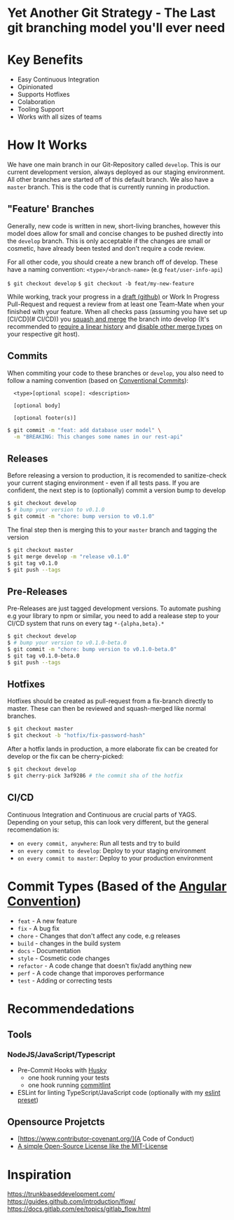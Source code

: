 # Yet Another Git Strategy -  The Last git branching model you'll ever need

# Key Benefits

- Easy Continuous Integration
- Opinionated
- Supports Hotfixes
- Colaboration
- Tooling Support
- Works with all sizes of teams

# How It Works

We have one main branch in our Git-Repository called `develop`. This is our current development version, always deployed as our staging environment. All other branches are started off of this default branch.
We also have a `master` branch. This is the code that is currently running in production.

## "Feature' Branches

Generally, new code is written in new, short-living branches, however this model does allow for small and concise changes to be pushed directly into the `develop` branch. This is only acceptable if the changes are small or cosmetic, have already been tested and don't require a code review.
  
For all other code, you should create a new branch off of develop. These have a naming convention:
`<type>/<branch-name>` (e.g `feat/user-info-api`)

`$ git checkout develop`
`$ git checkout -b feat/my-new-feature`

While working, track your progress in a [draft (github)](https://github.blog/2019-02-14-introducing-draft-pull-requests/) or Work In Progress Pull-Request and request a review from at least one Team-Mate when your finished with your feature. When all checks pass (assuming you have set up [CI/CD](# CI/CD)) you [squash and merge](https://help.github.com/en/github/collaborating-with-issues-and-pull-requests/about-pull-request-merges#squash-and-merge-your-pull-request-commits) the branch into develop (It's recommended to [require a linear history](https://help.github.com/en/github/administering-a-repository/requiring-a-linear-commit-history) and [disable other merge types](https://help.github.com/en/github/administering-a-repository/configuring-commit-squashing-for-pull-requests) on your respective git host).

## Commits
When commiting your code to these branches or `develop`, you also need to follow a naming convention (based on [Conventional Commits](https://www.conventionalcommits.org/en/v1.0.0/)):
```
  <type>[optional scope]: <description>

  [optional body]

  [optional footer(s)]
```

```bash
$ git commit -m "feat: add database user model" \
  -m "BREAKING: This changes some names in our rest-api"
```

## Releases
Before releasing a version to production, it is recomended to sanitize-check your current staging environment - even if all tests pass. If you are confident, the next step is to (optionally) commit a version bump to develop

```bash
$ git checkout develop
$ # bump your version to v0.1.0
$ git commit -m "chore: bump version to v0.1.0"
```

The final step then is merging this to your `master` branch and tagging the version

```bash
$ git checkout master
$ git merge develop -m "release v0.1.0"
$ git tag v0.1.0
$ git push --tags
```

## Pre-Releases

Pre-Releases are just tagged development versions. To automate pushing e.g your library to npm or similar, you need to add a realease step to your CI/CD system that runs on every tag `*-{alpha,beta}.*` 

```bash
$ git checkout develop
$ # bump your version to v0.1.0-beta.0
$ git commit -m "chore: bump version to v0.1.0-beta.0"
$ git tag v0.1.0-beta.0
$ git push --tags
```

## Hotfixes

Hotfixes should be created as pull-request from a fix-branch directly to master. These can then be reviewed and squash-merged like normal branches. 

```bash
$ git checkout master
$ git checkout -b "hotfix/fix-password-hash"
```

After a hotfix lands in production, a more elaborate fix can be created for develop or the fix can be cherry-picked:

```bash
$ git checkout develop
$ git cherry-pick 3af9286 # the commit sha of the hotfix
```

## CI/CD
Continuous Integration and Continuous are crucial parts of YAGS. Depending on your setup, this can look very different, but the general recomendation is:

- `on every commit, anywhere`: Run all tests and try to build
- `on every commit to develop`: Deploy to your staging environment
- `on every commit to master`: Deploy to your production environment

# Commit Types (Based of the [Angular Convention](https://github.com/angular/angular/blob/22b96b9/CONTRIBUTING.md#type))

- `feat` - A new feature
- `fix` - A bug fix
- `chore` - Changes that don't affect any code, e.g releases 
- `build` - changes in the build system
- `docs` - Documentation
- `style` - Cosmetic code changes
- `refactor` - A code change that doesn't fix/add anything new
- `perf` - A code change that imporoves performance
- `test` - Adding or correcting tests

# Recommendedations
## Tools
### NodeJS/JavaScript/Typescript
- Pre-Commit Hooks with [Husky](https://www.npmjs.com/package/husky)
  - one hook running your tests
  - one hook running [commitlint](https://github.com/conventional-changelog/commitlint)
- ESLint for linting TypeScript/JavaScript code (optionally with my [eslint preset](https://www.npmjs.com/package/@explodingcamera/eslint-config))

## Opensource Projetcts
* [https://www.contributor-covenant.org/](A Code of Conduct)
* [A simple Open-Source License like the MIT-License](https://choosealicense.com/)

# Inspiration

https://trunkbaseddevelopment.com/
https://guides.github.com/introduction/flow/
https://docs.gitlab.com/ee/topics/gitlab_flow.html